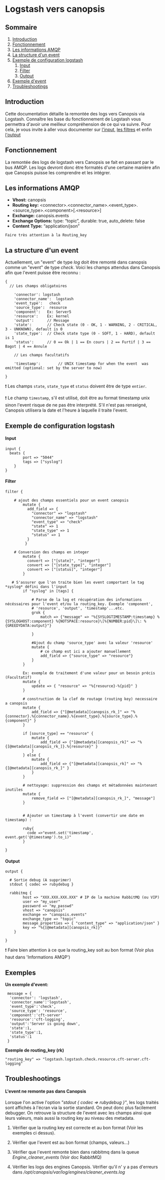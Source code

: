 # Logstash vers canopsis

## Sommaire

1. [Introduction](#introduction)
2. [Fonctionnement](#fonctionnement)
3. [Les informations AMQP](#les-informations-amqp)
4. [La structure d'un event](#la-structure-dun-event)
5. [Exemple de configuration logstash](#exemple-de-configuration-logstash)
    1. [Input](#input)
    2. [Filter](#filter)
    3. [Output](#output)
6. [Exemple d'event](#exemples)
7. [Troubleshootings](#troubleshootings)

## Introduction

Cette documentation détaille la remontée des logs vers Canopsis via Logstash.
Connaître les base du fonctionnement de Logstash vous permettra d'avoir une meilleur compréhension de ce qui va suivre. Pour cela, je vous invite à aller vous documenter sur [l'input](https://www.elastic.co/guide/en/logstash/6.2/input-plugins.html), [les filtres](https://www.elastic.co/guide/en/logstash/6.2/filter-plugins.html) et enfin [l'output](https://www.elastic.co/guide/en/logstash/6.2/output-plugins.html)

## Fonctionnement

La remontée des logs de logstash vers Canopsis se fait en passant par le bus AMQP.
Les logs devront donc être formatés d'une certaine manière afin que Canopsis puisse les comprendre et les intégrer.

## Les informations AMQP

* **Vhost:** canopsis
* **Routing key:** \<connector\>.\<connector\_name\>.\<event\_type\>.\<source\_type\>.\<component\>[.\<resource\>]
* **Exchange:** canopsis.events
* **Exchange Options:** type: “topic”, durable: true, auto_delete: false
* **Content Type:** “application/json”

`Faire très attention à la Routing_key`

## La structure d'un event

Actuellement, un "event" de type *log* doit être remonté dans canopsis comme un "event" de type *check*.
Voici les champs attendus dans Canopsis afin que l'event puisse être reconnu :

```
{
  // Les champs obligatoires

    'connector': logstash
    'connector_name':  logstash
    'event_type':   check
    'source_type':  resource
    'component':   Ex: Server5
    'resource':    Ex: kernel
    'output':      // Message
    'state':       // Check state (0 - OK, 1 - WARNING, 2 - CRITICAL, 3 - UNKNOWN), default is 0
    'state_type':  // Check state type (0 - SOFT, 1 - HARD), default is 1
    'status':      // 0 == Ok | 1 == En cours | 2 == Furtif | 3 == Bagot | 4 == Annule

    // Les champs facultatifs

    'timestamp':        // UNIX timestamp for when the event  was emitted (optional: set by the server to now)

}
```

:exclamation: Les champs `state`, `state_type` et `status` doivent être de type `entier`.

:exclamation: Le champ `timestamp`, s'il est utilisé, doit être au format timestamp unix sinon l'event risque de ne pas être interprété. S'il n'est pas renseigné, Canopsis utilisera la date et l'heure à laquelle il traite l'event.

## Exemple de configuration logstash

#### Input

```
input {
  beats {
        port => "5044"
        tags => ["syslog"]
    }
}
```

#### Filter

```
filter {

    # ajout des champs essentiels pour un event canopsis
        mutate {
          add_field => {
            "connector" => "logstash"
            "connector_name" => "logstash"
            "event_type" => "check"
            "state" => 1
            "state_type" => 1
            "status" => 1
          }
         }

    # Conversion des champs en integer
        mutate {
          convert => ["[state]", "integer"]
          convert => ["[state_type]", "integer"]
          convert => ["[status]", "integer"]
        }

   # S'assurer que l'on traite bien les event comportant le tag *syslog* défini dans l'input
        if "syslog" in [tags] {

            # Parse de la log et récupération des informations nécéssaires pour l'event et/ou la routing_key. Exemple 'component',
            # 'resource', 'output', 'timestamp'...etc.
            grok {
                match => {"message" => "%{SYSLOGTIMESTAMP:timestamp} %{SYSLOGHOST:component} %{NOTSPACE:resource}\[%{NUMBER:pid}\]\: %{GREEDYDATA:output}"}

            }

            #Ajout du champ 'source_type' avec la valeur 'resource'
            mutate {
                # ce champ est ici a ajouter manuellement
                add_field => {"source_type" => "resource"}
            }
        }

        Ex: exemple de traitement d'une valeur pour un besoin précis (Facultatif)
        mutate {
            update => { "resource" => "%{resource}-%{pid}" }
        }

        # construction de la clef de routage (routing key) necessaire a canopsis
        mutate {
            add_field => {"[@metadata][canopsis_rk_]" => "%{connector}.%{connector_name}.%{event_type}.%{source_type}.%{component}" }
        }

        if [source_type] == "resource" {
            mutate {
                add_field => {"[@metadata][canopsis_rk]" => "%{[@metadata][canopsis_rk_]}.%{resource}" }
            }
        } else {
            mutate {
                add_field => {"[@metadata][canopsis_rk]" => "%{[@metadata][canopsis_rk_]" }
            }
        }

        # nettoyage: suppression des champs et métadonnées maintenant inutiles
        mutate {
            remove_field => ["[@metadata][canopsis_rk_]", "message"]
        }


        # Ajouter un timestamp à l'event (convertir une date en timestamp) :

        ruby{
          code =>"event.set('timestamp', event.get('@timestamp').to_i)"
        }

}
```


#### Output

```
output {

  # Sortie debug (A supprimer)
  stdout { codec => rubydebug }

  rabbitmq {
        host => "XXX.XXX.XXX.XXX" # IP de la machine RabbitMQ (ou VIP)
        user => "my_user"
        password => "my_passwd"
        vhost => "canopsis"
        exchange => "canopsis.events"
        exchange_type => "topic"
        message_properties => { "content_type" => "application/json" }
        key => "%{[@metadata][canopsis_rk]}"
    }

}
```

:exclamation: Faire bien attention à ce que la routing_key soit au bon format (Voir plus haut dans 'Informations AMQP')

## Exemples

**Un exemple d'event:**

```
 message = {
  'connector': 'logstash',
  'connector_name':'logstash',
  'event_type':'check',
  'source_type': 'resource',
  'component':'cft-server'
  'resource':'cft-logging',
  'output':'Server is going down',
  'state':1,
  'state_type':1,
  'status':1
 }
 ```

**Exemple de routing_key (rk)**

```
"routing_key" => "logstash.logstash.check.resource.cft-server.cft-logging"
```

## Troubleshootings

#### L'event ne remonte pas dans Canopsis

Lorsque l'on active l'option *"stdout { codec => rubydebug }"*, les logs traités sont affichés à l'écran via la sortie standard.
On peut donc plus facilement debugger. On retrouve la structure de l'event avec les champs ainsi que leurs valeurs, mais aussi la routing key au niveau des metadata.

1) Vérifier que la routing key est correcte et au bon format (Voir les exemples ci dessus).

2) Vérifier que l'event est au bon format (champs, valeurs...)

3) Vérifier que l'event remonte bien dans rabbitmq dans la queue *Engine_cleaner_events* (Voir doc RabbitMQ)

4) Vérifier les logs des engines Canopsis. Vérifier qu'il n' y a pas d'erreurs dans */opt/canopsis/var/log/engines/cleaner_events.log*
